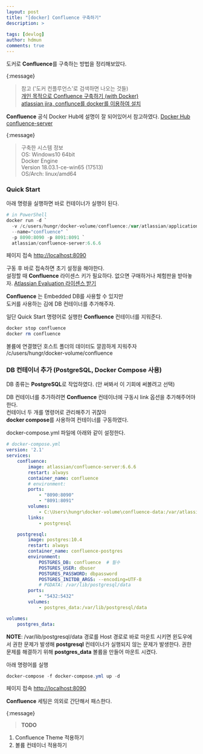```yaml
---
layout: post
title: "[docker] Confluence 구축하기"
description: >
  
tags: [devlog]
author: hdmun
comments: true
---
```


도커로 **Confluence**를 구축하는 방법을 정리해보았다.  


{:message}
  > 참고 ('도커 컨플루언스'로 검색하면 나오는 것들)  
  [개인 목적으로 Confluence 구축하기 (with Docker)](https://blog.lulab.net/alm/install-personal-confluence-with-docker/)  
  [atlassian jira, conflunce를 docker를 이용하여 설치](http://jmjeong.com/install-atlassian-software-in-docker/)  


**Confluence** 공식 Docker Hub에 설명이 잘 되어있어서 참고하였다. [Docker Hub confluence-server](https://hub.docker.com/r/atlassian/confluence-server/)  


{:message}
  > 구축한 시스템 정보  
  OS: Windows10 64bit  
  Docker Engine  
    Version 18.03.1-ce-win65 (17513)  
    OS/Arch: linux/amd64  


### Quick Start  

아래 명령을 실행하면 바로 컨테이너가 실행이 된다.  
~~~powershell
# in PowerShell
docker run -d `
  -v /c/users/hungr/docker-volume/confluence:/var/atlassian/application-data/confluence `
  --name="confluence" `
  -p 8090:8090 -p 8091:8091 `
  atlassian/confluence-server:6.6.6
~~~

페이지 접속  [http://localhost:8090](http://localhost:8090)  

구동 후 바로 접속하면 초기 설정을 해야한다.  
설정할 때 **Confluence** 라이센스 키가 필요하다. 없으면 구매하거나 체험판을 받아놓자.  [Atlassian Evaluation 라이센스 받기](https://my.atlassian.com/license/evaluation)  

**Confluence** 는 Embedded DB를 사용할 수 있지만  
도커를 사용하는 김에 DB 컨테이너를 추가해주자.  


일단 Quick Start 명령어로 실행한 **Confluence** 컨테이너를 지워준다.  
~~~ps1
docker stop confluence
docker rm confluence
~~~


볼륨에 연결했던 호스트 폴더의 데이터도 깔끔하게 지워주자  
/c/users/hungr/docker-volume/confluence  


### DB 컨테이너 추가 (PostgreSQL, Docker Compose 사용)  

DB 종류는 **PostgreSQL**로 작업하였다. (안 써봐서 이 기회에 써볼려고 선택)  

DB 컨테이너를 추가하려면 **Confluence** 컨테이너에 구동시 link 옵션을 추가해주어야 한다.  
컨테이너 두 개를 명령어로 관리해주기 귀찮아  
**docker compose**를 사용하여 컨테이너를 구동하였다.  

docker-compose.yml 파일에 아래와 같이 설정한다.  

~~~yml
# docker-compose.yml
version: '2.1'
services:
    confluence:
        image: atlassian/confluence-server:6.6.6
        restart: always
        container_name: confluence
        # environment:
        ports:
            - "8090:8090"
            - "8091:8091"
        volumes:
            - C:\Users\hungr\docker-volume\confluence-data:/var/atlassian/application-data/confluence
        links:
            - postgresql

    postgresql:
        image: postgres:10.4
        restart: always
        container_name: confluence-postgres
        environment:
            POSTGRES_DB: confluence  # 필수
            POSTGRES_USER: dbuser
            POSTGRES_PASSWORD: dbpassword
            POSTGRES_INITDB_ARGS: --encoding=UTF-8
            # PGDATA: /var/lib/postgresql/data
        ports:
            - "5432:5432"
        volumes:
            - postgres_data:/var/lib/postgresql/data

volumes:
    postgres_data:
~~~


**NOTE**: /var/lib/postgresql/data 경로를 Host 경로로 바로 마운트 시키면 윈도우에서 권한 문제가 발생해 **postgresql** 컨테이너가 실행되지 않는 문제가 발생한다. 권한 문제를 해결하기 위해 **postgres_data** 볼륨을 만들어 마운트 시켰다.  


아래 명령어를 실행  
~~~powershell
docker-compose -f docker-compose.yml up -d
~~~

페이지 접속 [http://localhost:8090](http://localhost:8090)  


**Confluence** 세팅은 의외로 간단해서 패스한다.  


{:message}
  > **TODO**
  1. Confluence Theme 적용하기  
  2. 볼륨 컨테이너 적용하기  
